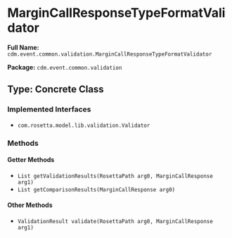 # MarginCallResponseTypeFormatValidator

**Full Name:** `cdm.event.common.validation.MarginCallResponseTypeFormatValidator`

**Package:** `cdm.event.common.validation`

## Type: Concrete Class

### Implemented Interfaces

- `com.rosetta.model.lib.validation.Validator`

### Methods

#### Getter Methods

- `List getValidationResults(RosettaPath arg0, MarginCallResponse arg1)`
- `List getComparisonResults(MarginCallResponse arg0)`

#### Other Methods

- `ValidationResult validate(RosettaPath arg0, MarginCallResponse arg1)`

